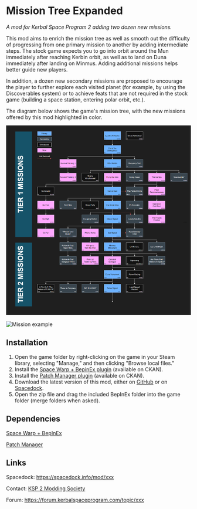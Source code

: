 # Mission Tree Expanded
_A mod for Kerbal Space Program 2 adding two dozen new missions._

This mod aims to enrich the mission tree as well as smooth out the difficulty of progressing from one primary mission to another by adding intermediate steps. The stock game expects you to go into orbit around the Mun immediately after reaching Kerbin orbit, as well as to land on Duna immediately after landing on Minmus. Adding additional missions helps better guide new players.

In addition, a dozen new secondary missions are proposed to encourage the player to further explore each visited planet (for example, by using the Discoverables system) or to achieve feats that are not required in the stock game (building a space station, entering polar orbit, etc.).

The diagram below shows the game's mission tree, with the new missions offered by this mod highlighted in color.

![KSP2 Mission Tree](https://github.com/pasalvetti/MissionTreeExpanded/blob/main/Communication/Promo02.png?raw=true)

![Mission example](https://github.com/pasalvetti/MissionTreeExpanded/blob/main/Communication/Promo01.png?raw=true)

## Installation
1. Open the game folder by right-clicking on the game in your Steam library, selecting "Manage," and then clicking "Browse local files."
2. Install the [Space Warp + BepinEx plugin](https://spacedock.info/mod/3277/Space%20Warp%20+%20BepInEx) (available on CKAN).
3. Install the [Patch Manager plugin](https://spacedock.info/mod/3482/Patch%20Manager) (available on CKAN).
4. Download the latest version of this mod, either on [GitHub](https://github.com/pasalvetti/MissionTreeExpanded/releases) or on [Spacedock](https://spacedock.info/mod/xxx).
5. Open the zip file and drag the included BepInEx folder into the game folder (merge folders when asked).

## Dependencies
[Space Warp + BepInEx](https://spacedock.info/mod/3277/Space%20Warp%20+%20BepInEx)

[Patch Manager](https://spacedock.info/mod/3482/Patch%20Manager)

## Links
Spacedock: https://spacedock.info/mod/xxx

Contact: [KSP 2 Modding Society](https://discord.com/channels/xxx)

Forum: https://forum.kerbalspaceprogram.com/topic/xxx
